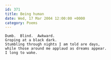 ```yaml
---
id: 371
title: Being human
date: Wed, 17 Mar 2004 12:00:00 +0000
category: Poems
---
```


    Dumb.  Blind.  Awkward.  
    Groping at a black dark.  
    Stumbling through nights I am told are days,  
    while those around me applaud as dreams appear.  
    I long to wake.


